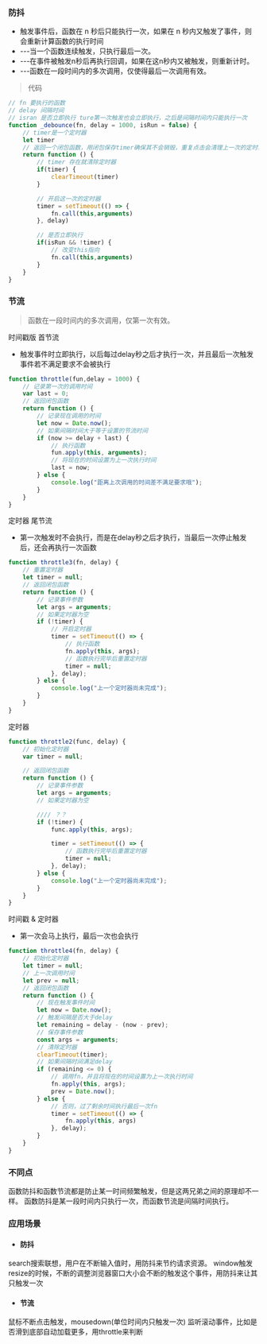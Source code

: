 ### 防抖

*   触发事件后，函数在 n 秒后只能执行一次，如果在 n 秒内又触发了事件，则会重新计算函数的执行时间
*   ---当一个函数连续触发，只执行最后一次。
*   ---在事件被触发n秒后再执行回调，如果在这n秒内又被触发，则重新计时。
*   ---函数在一段时间内的多次调用，仅使得最后一次调用有效。

> 代码

```javascript
// fn 要执行的函数
// delay 间隔时间
// isran 是否立即执行 ture第一次触发也会立即执行，之后是间隔时间内只能执行一次
function _debounce(fn, delay = 1000, isRun = false) {
    // timer是一个定时器
    let timer
    // 返回一个闭包函数，用闭包保存timer确保其不会销毁，重复点击会清理上一次的定时器
    return function () {
        // timer 存在就清除定时器
        if(timer) {
            clearTimeout(timer)
        }

        // 开启这一次的定时器
        timer = setTimeout(() => {
            fn.call(this,arguments)
        }, delay)

        // 是否立即执行
        if(isRun && !timer) {
            // 改变this指向
            fn.call(this,arguments)
        }
    }
}

```

### 节流

> 函数在一段时间内的多次调用，仅第一次有效。

时间戳版 首节流
* 触发事件时立即执行，以后每过delay秒之后才执行一次，并且最后一次触发事件若不满足要求不会被执行

```javascript
function throttle(fun,delay = 1000) {
    // 记录第一次的调用时间
    var last = 0;
    // 返回闭包函数
    return function () {
        // 记录现在调用的时间
        let now = Date.now();
        // 如果间隔时间大于等于设置的节流时间
        if (now >= delay + last) {
            // 执行函数
            fun.apply(this, arguments);
            // 将现在的时间设置为上一次执行时间
            last = now;
        } else {
            console.log("距离上次调用的时间差不满足要求哦");
        }
    }
}
```

定时器      尾节流
* 第一次触发时不会执行，而是在delay秒之后才执行，当最后一次停止触发后，还会再执行一次函数
```javascript
function throttle3(fn, delay) {
    // 重置定时器
    let timer = null;
    // 返回闭包函数
    return function () {
        // 记录事件参数
        let args = arguments;
        // 如果定时器为空
        if (!timer) {
            // 开启定时器
            timer = setTimeout(() => {
                // 执行函数
                fn.apply(this, args);
                // 函数执行完毕后重置定时器
                timer = null;
            }, delay);
        } else {
            console.log("上一个定时器尚未完成");
        }
    }
}

```

定时器

```javascript
function throttle2(func, delay) {
    // 初始化定时器
    var timer = null;

    // 返回闭包函数
    return function () {
        // 记录事件参数
        let args = arguments;
        // 如果定时器为空

        //// ？？
        if (!timer) {
            func.apply(this, args);

            timer = setTimeout(() => {
                // 函数执行完毕后重置定时器
                timer = null;
            }, delay);
        } else {
            console.log("上一个定时器尚未完成");
        }
    }
}
```


时间戳 & 定时器
* 第一次会马上执行，最后一次也会执行

```javascript
function throttle4(fn, delay) {
    // 初始化定时器
    let timer = null;
    // 上一次调用时间
    let prev = null;
    // 返回闭包函数
    return function () {
        // 现在触发事件时间
        let now = Date.now();
        // 触发间隔是否大于delay
        let remaining = delay - (now - prev);
        // 保存事件参数
        const args = arguments;
        // 清除定时器
        clearTimeout(timer);
        // 如果间隔时间满足delay
        if (remaining <= 0) {
            // 调用fn，并且将现在的时间设置为上一次执行时间
            fn.apply(this, args);
            prev = Date.now();
        } else {
            // 否则，过了剩余时间执行最后一次fn
            timer = setTimeout(() => {
                fn.apply(this, args)
            }, delay);
        }
    }
}
```

 ### 不同点
函数防抖和函数节流都是防止某一时间频繁触发，但是这两兄弟之间的原理却不一样。
函数防抖是某一段时间内只执行一次，而函数节流是间隔时间执行。

### 应用场景

* #### 防抖

search搜索联想，用户在不断输入值时，用防抖来节约请求资源。
window触发resize的时候，不断的调整浏览器窗口大小会不断的触发这个事件，用防抖来让其只触发一次

* #### 节流

鼠标不断点击触发，mousedown(单位时间内只触发一次)
监听滚动事件，比如是否滑到底部自动加载更多，用throttle来判断

